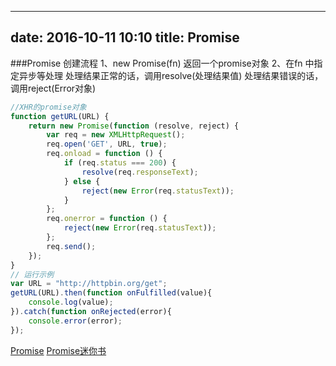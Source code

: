 
---
date: 2016-10-11 10:10
title: Promise
---

###Promise
创建流程
1、new Promise(fn) 返回一个promise对象
2、在fn 中指定异步等处理
处理结果正常的话，调用resolve(处理结果值)
处理结果错误的话，调用reject(Error对象)
```js
//XHR的promise对象
function getURL(URL) {
    return new Promise(function (resolve, reject) {
        var req = new XMLHttpRequest();
        req.open('GET', URL, true);
        req.onload = function () {
            if (req.status === 200) {
                resolve(req.responseText);
            } else {
                reject(new Error(req.statusText));
            }
        };
        req.onerror = function () {
            reject(new Error(req.statusText));
        };
        req.send();
    });
}
// 运行示例
var URL = "http://httpbin.org/get";
getURL(URL).then(function onFulfilled(value){
    console.log(value);
}).catch(function onRejected(error){
    console.error(error);
});
```
[Promise](http://www.liaoxuefeng.com/wiki/001434446689867b27157e896e74d51a89c25cc8b43bdb3000/0014345008539155e93fc16046d4bb7854943814c4f9dc2000)
[Promise迷你书](http://liubin.org/promises-book/#chapter1-what-is-promise)
